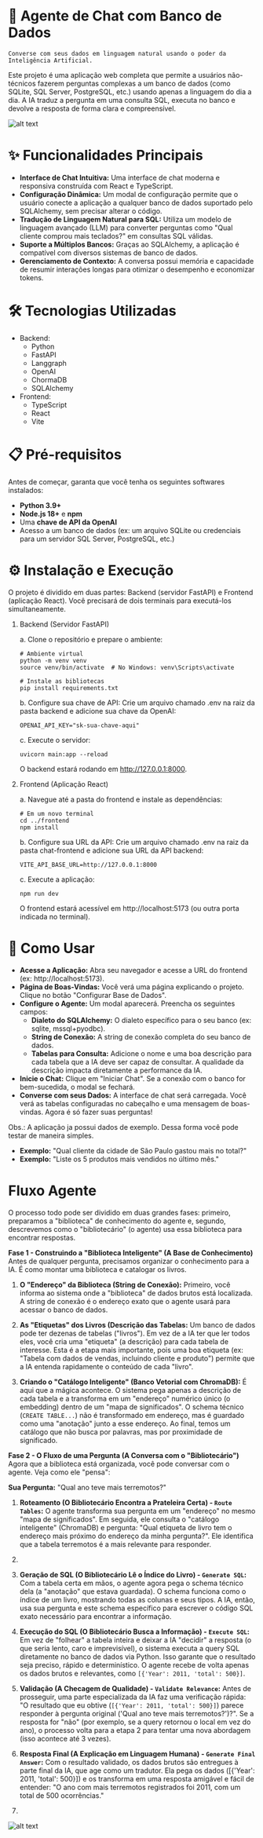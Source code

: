 # 🤖 Agente de Chat com Banco de Dados
    Converse com seus dados em linguagem natural usando o poder da Inteligência Artificial.

Este projeto é uma aplicação web completa que permite a usuários não-técnicos fazerem perguntas complexas a um banco de dados (como SQLite, SQL Server, PostgreSQL, etc.) usando apenas a linguagem do dia a dia. A IA traduz a pergunta em uma consulta SQL, executa no banco e devolve a resposta de forma clara e compreensível.

![alt text](image.png)

# ✨ Funcionalidades Principais
- **Interface de Chat Intuitiva:** Uma interface de chat moderna e responsiva construída com React e TypeScript.
- **Configuração Dinâmica:** Um modal de configuração permite que o usuário conecte a aplicação a qualquer banco de dados suportado pelo SQLAlchemy, sem precisar alterar o código.
- **Tradução de Linguagem Natural para SQL:** Utiliza um modelo de linguagem avançado (LLM) para converter perguntas como "Qual cliente comprou mais teclados?" em consultas SQL válidas.
- **Suporte a Múltiplos Bancos:** Graças ao SQLAlchemy, a aplicação é compatível com diversos sistemas de banco de dados.
- **Gerenciamento de Contexto:** A conversa possui memória e capacidade de resumir interações longas para otimizar o desempenho e economizar tokens.

# 🛠️ Tecnologias Utilizadas
- Backend:
    - Python
    - FastAPI
    - Langgraph
    - OpenAI
    - ChormaDB
    - SQLAlchemy
- Frontend:
    - TypeScript
    - React
    - Vite


# 📋 Pré-requisitos
Antes de começar, garanta que você tenha os seguintes softwares instalados:

- **Python 3.9+**
- **Node.js 18+** e **npm**
- Uma **chave de API da OpenAI**
- Acesso a um banco de dados (ex: um arquivo SQLite ou credenciais para um servidor SQL Server, PostgreSQL, etc.)

# ⚙️ Instalação e Execução
O projeto é dividido em duas partes: Backend (servidor FastAPI) e Frontend (aplicação React). Você precisará de dois terminais para executá-los simultaneamente.

1. Backend (Servidor FastAPI)

    a. Clone o repositório e prepare o ambiente:
    ```
    # Ambiente virtual
    python -m venv venv
    source venv/bin/activate  # No Windows: venv\Scripts\activate

    # Instale as bibliotecas
    pip install requirements.txt
    ```

    b. Configure sua chave de API:
    Crie um arquivo chamado .env na raiz da pasta backend e adicione sua chave da OpenAI:
    ```
    OPENAI_API_KEY="sk-sua-chave-aqui"
    ```

    c. Execute o servidor:
    ```
    uvicorn main:app --reload
    ```
    O backend estará rodando em http://127.0.0.1:8000.

2. Frontend (Aplicação React)

    a. Navegue até a pasta do frontend e instale as dependências:
    ```
    # Em um novo terminal
    cd ../frontend
    npm install
    ```

    b. Configure sua URL da API:
    Crie um arquivo chamado .env na raiz da pasta chat-frontend e adicione sua URL da API backend:
    ```
    VITE_API_BASE_URL=http://127.0.0.1:8000
    ```

    c. Execute a aplicação:
    ```
    npm run dev
    ```
    O frontend estará acessível em http://localhost:5173 (ou outra porta indicada no terminal).

# 📖 Como Usar
- **Acesse a Aplicação:** Abra seu navegador e acesse a URL do frontend (ex: http://localhost:5173).
- **Página de Boas-Vindas:** Você verá uma página explicando o projeto. Clique no botão "Configurar Base de Dados".
- **Configure o Agente:** Um modal aparecerá. Preencha os seguintes campos:
    - **Dialeto do SQLAlchemy:** O dialeto específico para o seu banco (ex: sqlite, mssql+pyodbc).
    - **String de Conexão:** A string de conexão completa do seu banco de dados.
    - **Tabelas para Consulta:** Adicione o nome e uma boa descrição para cada tabela que a IA deve ser capaz de consultar. A qualidade da descrição impacta diretamente a performance da IA.
- **Inicie o Chat:** Clique em "Iniciar Chat". Se a conexão com o banco for bem-sucedida, o modal se fechará.
- **Converse com seus Dados:** A interface de chat será carregada. Você verá as tabelas configuradas no cabeçalho e uma mensagem de boas-vindas. Agora é só fazer suas perguntas!

Obs.: A aplicação ja possui dados de exemplo. Dessa forma você pode testar de maneira simples.
- **Exemplo:** "Qual cliente da cidade de São Paulo gastou mais no total?"
- **Exemplo:** "Liste os 5 produtos mais vendidos no último mês."

# Fluxo Agente
O processo todo pode ser dividido em duas grandes fases: primeiro, preparamos a "biblioteca" de conhecimento do agente e, segundo, descrevemos como o "bibliotecário" (o agente) usa essa biblioteca para encontrar respostas.

**Fase 1 - Construindo a "Biblioteca Inteligente" (A Base de Conhecimento)**
Antes de qualquer pergunta, precisamos organizar o conhecimento para a IA. É como montar uma biblioteca e catalogar os livros.

1. **O "Endereço" da Biblioteca (String de Conexão):** Primeiro, você informa ao sistema onde a "biblioteca" de dados brutos está localizada. A string de conexão é o endereço exato que o agente usará para acessar o banco de dados.

2. **As "Etiquetas" dos Livros (Descrição das Tabelas:** Um banco de dados pode ter dezenas de tabelas ("livros"). Em vez de a IA ter que ler todos eles, você cria uma "etiqueta" (a descrição) para cada tabela de interesse. Esta é a etapa mais importante, pois uma boa etiqueta (ex: "Tabela com dados de vendas, incluindo cliente e produto") permite que a IA entenda rapidamente o conteúdo de cada "livro".

3. **Criando o "Catálogo Inteligente" (Banco Vetorial com ChromaDB):** É aqui que a mágica acontece. O sistema pega apenas a descrição de cada tabela e a transforma em um "endereço" numérico único (o embedding) dentro de um "mapa de significados". O schema técnico (```CREATE TABLE...```) não é transformado em endereço, mas é guardado como uma "anotação" junto a esse endereço. Ao final, temos um catálogo que não busca por palavras, mas por proximidade de significado.


**Fase 2 - O Fluxo de uma Pergunta (A Conversa com o "Bibliotecário")**
Agora que a biblioteca está organizada, você pode conversar com o agente. Veja como ele "pensa":

**Sua Pergunta:** "Qual ano teve mais terremotos?"

1. **Roteamento (O Bibliotecário Encontra a Prateleira Certa) - ```Route Tables```:** O agente transforma sua pergunta em um "endereço" no mesmo "mapa de significados". Em seguida, ele consulta o "catálogo inteligente" (ChromaDB) e pergunta: "Qual etiqueta de livro tem o endereço mais próximo do endereço da minha pergunta?". Ele identifica que a tabela terremotos é a mais relevante para responder.
2. 
3. **Geração de SQL (O Bibliotecário Lê o Índice do Livro) - ```Generate SQL```:** Com a tabela certa em mãos, o agente agora pega o schema técnico dela (a "anotação" que estava guardada). O schema funciona como o índice de um livro, mostrando todas as colunas e seus tipos. A IA, então, usa sua pergunta e este schema específico para escrever o código SQL exato necessário para encontrar a informação.

4. **Execução do SQL (O Bibliotecário Busca a Informação) - ```Execute SQL```:** Em vez de "folhear" a tabela inteira e deixar a IA "decidir" a resposta (o que seria lento, caro e imprevisível), o sistema executa a query SQL diretamente no banco de dados via Python. Isso garante que o resultado seja preciso, rápido e determinístico. O agente recebe de volta apenas os dados brutos e relevantes, como ```[{'Year': 2011, 'total': 500}]```.

5. **Validação (A Checagem de Qualidade) - ```Validate Relevance```:** Antes de prosseguir, uma parte especializada da IA faz uma verificação rápida: "O resultado que eu obtive (```[{'Year': 2011, 'total': 500}]```) parece responder à pergunta original ('Qual ano teve mais terremotos?')?". Se a resposta for "não" (por exemplo, se a query retornou o local em vez do ano), o processo volta para a etapa 2 para tentar uma nova abordagem (isso acontece até 3 vezes).

6. **Resposta Final (A Explicação em Linguagem Humana) - ```Generate Final Answer```:** Com o resultado validado, os dados brutos são entregues à parte final da IA, que age como um tradutor. Ela pega os dados ([{'Year': 2011, 'total': 500}]) e os transforma em uma resposta amigável e fácil de entender: "O ano com mais terremotos registrados foi 2011, com um total de 500 ocorrências."
7. 
![alt text](image-1.png)
